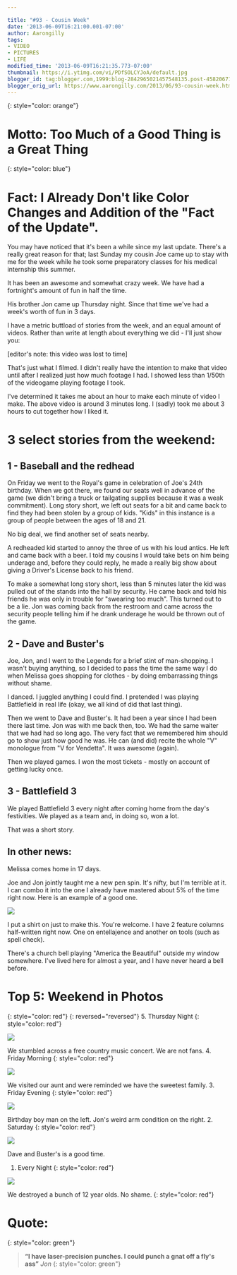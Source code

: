 ```yaml
---

title: "#93 - Cousin Week"
date: '2013-06-09T16:21:00.001-07:00'
author: Aarongilly
tags:
- VIDEO
- PICTURES
- LIFE
modified_time: '2013-06-09T16:21:35.773-07:00'
thumbnail: https://i.ytimg.com/vi/PDfSOLCYJoA/default.jpg
blogger_id: tag:blogger.com,1999:blog-2842965021457548135.post-4582067195067819246
blogger_orig_url: https://www.aarongilly.com/2013/06/93-cousin-week.html
---
```


{: style="color: orange"}
# Motto: Too Much of a Good Thing is a Great Thing

{: style="color: blue"}
# Fact: I Already Don't like Color Changes and Addition of the "Fact of the Update".

You may have noticed that it's been a while since my last update. There's a really great reason for that; last Sunday my cousin Joe came up to stay with me for the week while he took some preparatory classes for his medical internship this summer.

It has been an awesome and somewhat crazy week. We have had a fortnight's amount of fun in half the time.

His brother Jon came up Thursday night. Since that time we've had a week's worth of fun in 3 days.

I have a metric buttload of stories from the week, and an equal amount of videos. Rather than write at length about everything we did - I'll just show you:

[editor's note: this video was lost to time]

That's just what I filmed. I didn't really have the intention to make that video until after I realized just how much footage I had. I showed less than 1/50th of the videogame playing footage I took. 

I've determined it takes me about an hour to make each minute of video I make. The above video is around 3 minutes long. I (sadly) took me about 3 hours to cut together how I liked it.

# 3 select stories from the weekend:

## 1 - Baseball and the redhead

On Friday we went to the Royal's game in celebration of Joe's 24th birthday. When we got there, we found our seats well in advance of the game (we didn't bring a truck or tailgating supplies because it was a weak commitment). Long story short, we left out seats for a bit and came back to find they had been stolen by a group of kids. "Kids" in this instance is a group of people between the ages of 18 and 21. 

No big deal, we find another set of seats nearby.

A redheaded kid started to annoy the three of us with his loud antics. He left and came back with a beer. I told my cousins I would take bets on him being underage and, before they could reply, he made a really big show about giving a Driver's License back to his friend. 

To make a somewhat long story short, less than 5 minutes later the kid was pulled out of the stands into the hall by security. He came back and told his friends he was only in trouble for "swearing too much". This turned out to be a lie. Jon was coming back from the restroom and came across the security people telling him if he drank underage he would be thrown out of the game.

## 2 - Dave and Buster's

Joe, Jon, and I went to the Legends for a brief stint of man-shopping. I wasn't buying anything, so I decided to pass the time the same way I do when Melissa goes shopping for clothes - by doing embarrassing things without shame.

I danced. I juggled anything I could find. I pretended I was playing Battlefield in real life (okay, we all kind of did that last thing).

Then we went to Dave and Buster's. It had been a year since I had been there last time. Jon was with me back then, too. We had the same waiter that we had had so long ago. The very fact that we remembered him should go to show just how good he was. He can (and did) recite the whole "V" monologue from "V for Vendetta". It was awesome (again).

Then we played games. I won the most tickets - mostly on account of getting lucky once.

## 3 - Battlefield 3

We played Battlefield 3 every night after coming home from the day's festivities. We played as a team and, in doing so, won a lot.

That was a short story.

## In other news:

Melissa comes home in 17 days.

Joe and Jon jointly taught me a new pen spin. It's nifty, but I'm terrible at it. I can combo it into the one I already have mastered about 5% of the time right now. Here is an example of a good one.

![](http://4.bp.blogspot.com/-hG2je18MqXM/UbUM7n61k-I/AAAAAAAA1gU/7KuPGLPwcdM/s1600/Pen-Spin.gif)

I put a shirt on just to make this. You're welcome.
I have 2 feature columns half-written right now. One on entellajence and another on tools (such as spell check).

There's a church bell playing "America the Beautiful" outside my window somewhere. I've lived here for almost a year, and I have never heard a bell before.


# Top 5: Weekend in Photos
{: style="color: red"}
{: reversed="reversed"}
5. Thursday Night
{: style="color: red"}

![](http://3.bp.blogspot.com/-Y4BY4rT9-ok/UbSvv9v3MhI/AAAAAAAA1fI/0xxp1--Imzw/s640/PANO_20130606_220248.jpg)

We stumbled across a free country music concert. We are not fans.
4. Friday Morning
{: style="color: red"}

![](http://1.bp.blogspot.com/-ky9fmLnz9dE/UbSwP04XE4I/AAAAAAAA1fQ/HN_2wOIRqlI/s400/IMG_20130607_152704.jpg)

We visited our aunt and were reminded we have the sweetest family.
3. Friday Evening
{: style="color: red"}

![](http://1.bp.blogspot.com/-CiGEpCYwAyM/UbSwoxo9fOI/AAAAAAAA1fY/-jjkf3opEnU/s640/PANO_20130607_183209.jpg)

Birthday boy man on the left. Jon's weird arm condition on the right.
2. Saturday
{: style="color: red"}

![](http://3.bp.blogspot.com/-jcvQvvv-Cuk/UbSxaoEo8RI/AAAAAAAA1fo/u1HiaWa-VOw/s400/IMG_20130608_180028.jpg)

Dave and Buster's is a good time.
1. Every Night
{: style="color: red"}

![](http://1.bp.blogspot.com/-4U5TkGCnljQ/UbSxzq5T0dI/AAAAAAAA1f0/5OCIJg4_J4c/s400/IMG_20130606_231913.jpg)

We destroyed a bunch of 12 year olds. No shame.
{: style="color: red"}

# Quote: 
{: style="color: green"}
> **“I have laser-precision punches. I could punch a gnat off a fly's ass”**
<cite>Jon</cite>
{: style="color: green"}